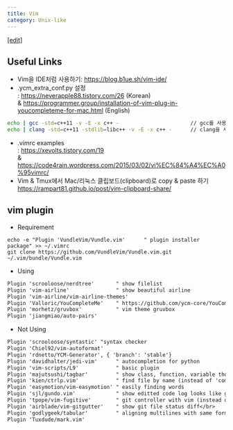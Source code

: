 ```yaml
---
title: Vim
category: Unix-like
---
```

[[edit]](https://github.com/WheatBeer/WheatBeer.github.io/edit/master/_docs/Unix-like/vim.md)

## Useful Links
* Vim을 IDE처럼 사용하기: https://blog.b1ue.sh/vim-ide/
* .ycm_extra_conf.py 설정</br>
: https://neverapple88.tistory.com/26 (Korean)</br> 
 & https://programmer.group/installation-of-vim-plug-in-youcompleteme-for-mac.html (English)

~~~bash
echo | gcc -std=c++11 -v -E -x c++ -                       // gcc를 사용할 경우
echo | clang -std=c++11 -stdlib=libc++ -v -E -x c++ -      // clang을 사용할 경우
~~~

* .vimrc examples</br>
: https://xevolts.tistory.com/19 </br>
& https://code4rain.wordpress.com/2015/03/02/vi%EC%84%A4%EC%A0%95vimrc/
* Vim & Tmux에서 Mac/리눅스 클립보드(clipboard)로 copy & paste 하기
https://rampart81.github.io/post/vim-clipboard-share/

## vim plugin
- Requirement
~~~
echo -e "Plugin 'VundleVim/Vundle.vim'      " plugin installer package" >> ~/.vimrc
git clone https://github.com/VundleVim/Vundle.vim.git ~/.vim/bundle/Vundle.vim
~~~
- Using
~~~txt
Plugin 'scrooloose/nerdtree'       " show filelist
Plugin 'vim-airline'               " show beautiful airline
Plugin 'vim-airline/vim-airline-themes'
Plugin 'Valloric/YouCompleteMe'    " https://github.com/ycm-core/YouCompleteMe
Plugin 'morhetz/gruvbox'           " vim theme gruvbox
Plugin 'jiangmiao/auto-pairs'
~~~
- Not Using
~~~txt
Plugin 'scrooloose/syntastic' "syntax checker
Plugin 'Chiel92/vim-autoformat'
Plugin 'rdnetto/YCM-Generator', { 'branch': 'stable'}
Plugin 'davidhalter/jedi-vim'      " autocompletion for python
Plugin 'vim-scripts/L9'            " basic plugin
Plugin 'majutsushi/tagbar'         " show class, function, variable those have been used in current file (instead of 'taglist-plus')
Plugin 'kien/ctrlp.vim'            " find file by name (instead of 'command-t')
Plugin 'easymotion/vim-easymotion' " easily finding words
Plugin 'sjl/gundo.vim'             " show editted code log looks like git branch
Plugin 'tpope/vim-fugitive'        " git controller with vim (instead of 'vim-conflicted')
Plugin 'airblade/vim-gitgutter'    " show git file status diff</br>
Plugin 'godlygeek/tabular'         " aligning multilines with same form (ex select lines + :Tab + / + <char>
Plugin 'Tuxdude/mark.vim'
~~~
